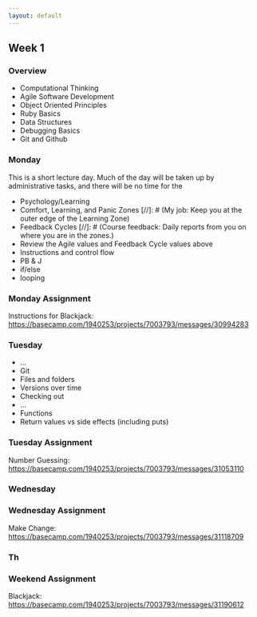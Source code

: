 ```yaml
---
layout: default
---
```


## Week 1

### Overview

* Computational Thinking
* Agile Software Development
* Object Oriented Principles
* Ruby Basics
* Data Structures
* Debugging Basics
* Git and Github

### Monday

This is a short lecture day.  Much of the day will be taken up by administrative tasks, and there will be no time for the

* Psychology/Learning
 * Comfort, Learning, and Panic Zones
 [//]: # (My job: Keep you at the outer edge of the Learning Zone)
 * Feedback Cycles
 [//]: # (Course feedback: Daily reports from you on where you are in the zones.)
* Review the Agile values and Feedback Cycle values above
* Instructions and control flow
* PB & J
* if/else
* looping

### Monday Assignment

Instructions for Blackjack: https://basecamp.com/1940253/projects/7003793/messages/30994283

### Tuesday

* ...
* Git
* Files and folders
* Versions over time
* Checking out
* ...
* Functions
* Return values vs side effects (including puts)

### Tuesday Assignment

Number Guessing: https://basecamp.com/1940253/projects/7003793/messages/31053110

### Wednesday

### Wednesday Assignment

Make Change: https://basecamp.com/1940253/projects/7003793/messages/31118709

### Th

### Weekend Assignment

Blackjack: https://basecamp.com/1940253/projects/7003793/messages/31190612

